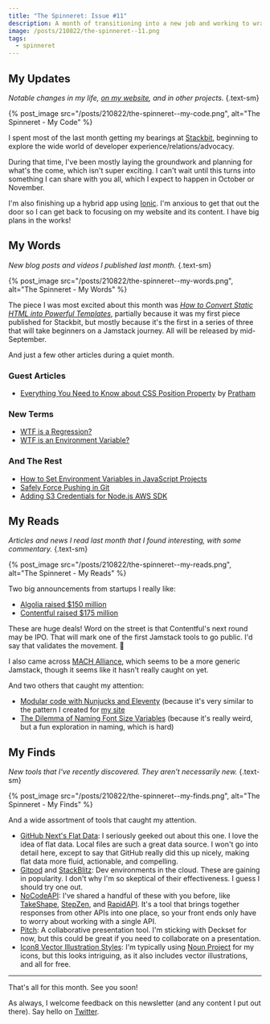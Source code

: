 ```yaml
---
title: "The Spinneret: Issue #11"
description: A month of transitioning into a new job and working to wrap a side project so I can get back to focusing on this newsletter and website.
image: /posts/210822/the-spinneret--11.png
tags:
  - spinneret
---
```


## My Updates

_Notable changes in my life, [on my website](https://github.com/seancdavis/seancdavis-com), and in other projects._ {.text-sm}

{% post_image
    src="/posts/210822/the-spinneret--my-code.png",
    alt="The Spinneret - My Code" %}

I spent most of the last month getting my bearings at [Stackbit](https://www.stackbit.com/), beginning to explore the wide world of developer experience/relations/advocacy.

During that time, I've been mostly laying the groundwork and planning for what's the come, which isn't super exciting. I can't wait until this turns into something I can share with you all, which I expect to happen in October or November.

I'm also finishing up a hybrid app using [Ionic](https://ionicframework.com/). I'm anxious to get that out the door so I can get back to focusing on my website and its content. I have big plans in the works!

## My Words

_New blog posts and videos I published last month._ {.text-sm}

{% post_image
    src="/posts/210822/the-spinneret--my-words.png",
    alt="The Spinneret - My Words" %}

The piece I was most excited about this month was [_How to Convert Static HTML into Powerful Templates_](https://www.stackbit.com/blog/jamstack-journey-templatize-static-html/), partially because it was my first piece published for Stackbit, but mostly because it's the first in a series of three that will take beginners on a Jamstack journey. All will be released by mid-September.

And just a few other articles during a quiet month.

### Guest Articles

- [Everything You Need to Know about CSS Position Property](/posts/css-position-guide/) by [Pratham](https://twitter.com/prathkum)

### New Terms

- [WTF is a Regression?](/posts/wtf-is-regression/)
- [WTF is an Environment Variable?](/posts/wtf-is-environment-variable/)

### And The Rest

- [How to Set Environment Variables in JavaScript Projects](/posts/set-env-var-js-projects/)
- [Safely Force Pushing in Git](/posts/git-safe-force-push/)
- [Adding S3 Credentials for Node.js AWS SDK](/posts/credentials-node-aws-sdk/)

## My Reads

_Articles and news I read last month that I found interesting, with some commentary._ {.text-sm}

{% post_image
    src="/posts/210822/the-spinneret--my-reads.png",
    alt="The Spinneret - My Reads" %}

Two big announcements from startups I really like:

- [Algolia raised $150 million](https://twitter.com/algolia/status/1420355866444840962)
- [Contentful raised $175 million](https://www.contentful.com/press/contentful-closes-175-million-funding-round-led-by-tiger-global/)

These are huge deals! Word on the street is that Contentful's next round may be IPO. That will mark one of the first Jamstack tools to go public. I'd say that validates the movement. 🙂

I also came across [MACH Alliance](https://machalliance.org/), which seems to be a more generic Jamstack, though it seems like it hasn't really caught on yet.

And two others that caught my attention:

- [Modular code with Nunjucks and Eleventy](https://www.webstoemp.com/blog/modular-code-nunjucks-eleventy/) (because it's very similar to the pattern I created for [my site](https://github.com/seancdavis/seancdavis-com)
- [The Dilemma of Naming Font Size Variables](https://css-tricks.com/the-dilemma-of-naming-font-size-variables/) (because it's really weird, but a fun exploration in naming, which is hard)

## My Finds

_New tools that I've recently discovered. They aren't necessarily new._ {.text-sm}

{% post_image
    src="/posts/210822/the-spinneret--my-finds.png",
    alt="The Spinneret - My Finds" %}

And a wide assortment of tools that caught my attention.

- [GitHub Next's Flat Data](https://next.github.com/projects/flat-data): I seriously geeked out about this one. I love the idea of flat data. Local files are such a great data source. I won't go into detail here, except to say that GitHub really did this up nicely, making flat data more fluid, actionable, and compelling.
- [Gitpod](https://www.gitpod.io/) and [StackBlitz](https://stackblitz.com/): Dev environments in the cloud. These are gaining in popularity. I don't why I'm so skeptical of their effectiveness. I guess I should try one out.
- [NoCodeAPI](https://nocodeapi.com/): I've shared a handful of these with you before, like [TakeShape](https://www.takeshape.io/), [StepZen](https://stepzen.com/), and [RapidAPI](https://rapidapi.com/). It's a tool that brings together responses from other APIs into one place, so your front ends only have to worry about working with a single API.
- [Pitch](https://pitch.com/): A collaborative presentation tool. I'm sticking with Deckset for now, but this could be great if you need to collaborate on a presentation.
- [Icon8 Vector Illustration Styles](https://icons8.com/illustrations/styles): I'm typically using [Noun Project](https://thenounproject.com/) for my icons, but this looks intriguing, as it also includes vector illustrations, and all for free.

---

That's all for this month. See you soon!

As always, I welcome feedback on this newsletter (and any content I put out there). Say hello on [Twitter](https://twitter.com/seancdavis29).
